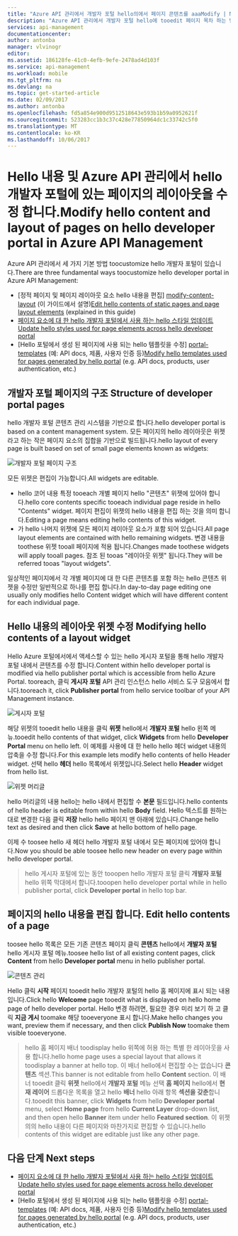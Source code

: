 ```yaml
---
title: "Azure API 관리에서 개발자 포털 hello의에서 페이지 콘텐츠를 aaaModify | Microsoft Docs"
description: "Azure API 관리에서 개발자 포털 hello에 tooedit 페이지 목차 하는 방법에 대해 알아봅니다."
services: api-management
documentationcenter: 
author: antonba
manager: vlvinogr
editor: 
ms.assetid: 186128fe-41c0-4efb-9efe-2478ad4d103f
ms.service: api-management
ms.workload: mobile
ms.tgt_pltfrm: na
ms.devlang: na
ms.topic: get-started-article
ms.date: 02/09/2017
ms.author: antonba
ms.openlocfilehash: fd5a854e900d9512518643e593b1b59a0952621f
ms.sourcegitcommit: 523283cc1b3c37c428e77850964dc1c33742c5f0
ms.translationtype: MT
ms.contentlocale: ko-KR
ms.lasthandoff: 10/06/2017
---
```

# <a name="modify-hello-content-and-layout-of-pages-on-hello-developer-portal-in-azure-api-management"></a><span data-ttu-id="d6c8f-103">Hello 내용 및 Azure API 관리에서 hello 개발자 포털에 있는 페이지의 레이아웃을 수정 합니다.</span><span class="sxs-lookup"><span data-stu-id="d6c8f-103">Modify hello content and layout of pages on hello developer portal in Azure API Management</span></span>
<span data-ttu-id="d6c8f-104">Azure API 관리에서 세 가지 기본 방법 toocustomize hello 개발자 포털이 있습니다.</span><span class="sxs-lookup"><span data-stu-id="d6c8f-104">There are three fundamental ways toocustomize hello developer portal in Azure API Management:</span></span>

* <span data-ttu-id="d6c8f-105">[정적 페이지 및 페이지 레이아웃 요소 hello 내용을 편집] [ modify-content-layout] (이 가이드에서 설명)</span><span class="sxs-lookup"><span data-stu-id="d6c8f-105">[Edit hello contents of static pages and page layout elements][modify-content-layout] (explained in this guide)</span></span>
* <span data-ttu-id="d6c8f-106">[페이지 요소에 대 한 hello 개발자 포털에서 사용 하는 hello 스타일 업데이트][customize-styles]</span><span class="sxs-lookup"><span data-stu-id="d6c8f-106">[Update hello styles used for page elements across hello developer portal][customize-styles]</span></span>
* <span data-ttu-id="d6c8f-107">[Hello 포털에서 생성 된 페이지에 사용 되는 hello 템플릿을 수정] [ portal-templates] (예: API docs, 제품, 사용자 인증 등)</span><span class="sxs-lookup"><span data-stu-id="d6c8f-107">[Modify hello templates used for pages generated by hello portal][portal-templates] (e.g. API docs, products, user authentication, etc.)</span></span>

## <span data-ttu-id="d6c8f-108"><a name="page-structure"> </a>개발자 포털 페이지의 구조</span><span class="sxs-lookup"><span data-stu-id="d6c8f-108"><a name="page-structure"> </a>Structure of developer portal pages</span></span>

<span data-ttu-id="d6c8f-109">hello 개발자 포털 콘텐츠 관리 시스템을 기반으로 합니다.</span><span class="sxs-lookup"><span data-stu-id="d6c8f-109">hello developer portal is based on a content management system.</span></span> <span data-ttu-id="d6c8f-110">모든 페이지의 hello 레이아웃은 위젯 라고 하는 작은 페이지 요소의 집합을 기반으로 빌드됩니다.</span><span class="sxs-lookup"><span data-stu-id="d6c8f-110">hello layout of every page is built based on set of small page elements known as widgets:</span></span>

![개발자 포털 페이지 구조][api-management-customization-widget-structure]

<span data-ttu-id="d6c8f-112">모든 위젯은 편집이 가능합니다.</span><span class="sxs-lookup"><span data-stu-id="d6c8f-112">All widgets are editable.</span></span> 
* <span data-ttu-id="d6c8f-113">hello 코어 내용 특정 tooeach 개별 페이지 hello "콘텐츠" 위젯에 있어야 합니다.</span><span class="sxs-lookup"><span data-stu-id="d6c8f-113">hello core contents specific tooeach individual page reside in hello "Contents" widget.</span></span> <span data-ttu-id="d6c8f-114">페이지 편집이 위젯의 hello 내용을 편집 하는 것을 의미 합니다.</span><span class="sxs-lookup"><span data-stu-id="d6c8f-114">Editing a page means editing hello contents of this widget.</span></span>
* <span data-ttu-id="d6c8f-115">가 hello 나머지 위젯에 모든 페이지 레이아웃 요소가 포함 되어 있습니다.</span><span class="sxs-lookup"><span data-stu-id="d6c8f-115">All page layout elements are contained with hello remaining widgets.</span></span> <span data-ttu-id="d6c8f-116">변경 내용을 toothese 위젯 tooall 페이지에 적용 됩니다.</span><span class="sxs-lookup"><span data-stu-id="d6c8f-116">Changes made toothese widgets will apply tooall pages.</span></span> <span data-ttu-id="d6c8f-117">참조 된 tooas "레이아웃 위젯" 됩니다.</span><span class="sxs-lookup"><span data-stu-id="d6c8f-117">They will be referred tooas "layout widgets".</span></span>

<span data-ttu-id="d6c8f-118">일상적인 페이지에서 각 개별 페이지에 대 한 다른 콘텐츠를 포함 하는 hello 콘텐츠 위젯을 수정만 일반적으로 하나를 편집 합니다.</span><span class="sxs-lookup"><span data-stu-id="d6c8f-118">In day-to-day page editing one usually only modifies hello Content widget which will have different content for each individual page.</span></span>

## <span data-ttu-id="d6c8f-119"><a name="modify-layout-widget"></a>Hello 내용의 레이아웃 위젯 수정</span><span class="sxs-lookup"><span data-stu-id="d6c8f-119"><a name="modify-layout-widget"> </a>Modifying hello contents of a layout widget</span></span>

<span data-ttu-id="d6c8f-120">Hello Azure 포털에서에서 액세스할 수 있는 hello 게시자 포털을 통해 hello 개발자 포털 내에서 콘텐츠를 수정 합니다.</span><span class="sxs-lookup"><span data-stu-id="d6c8f-120">Content within hello developer portal is modified via hello publisher portal which is accessible from hello Azure Portal.</span></span> <span data-ttu-id="d6c8f-121">tooreach, 클릭 **게시자 포털** API 관리 인스턴스 hello 서비스 도구 모음에서 합니다.</span><span class="sxs-lookup"><span data-stu-id="d6c8f-121">tooreach it, click **Publisher portal** from hello service toolbar of your API Management instance.</span></span>

![게시자 포털][api-management-management-console]

<span data-ttu-id="d6c8f-123">해당 위젯의 tooedit hello 내용을 클릭 **위젯** hello에서 **개발자 포털** hello 왼쪽 메뉴.</span><span class="sxs-lookup"><span data-stu-id="d6c8f-123">tooedit hello contents of that widget, click **Widgets** from hello **Developer Portal** menu on hello left.</span></span> <span data-ttu-id="d6c8f-124">이 예제를 사용에 대 한 hello hello 헤더 widget 내용의 압축을 수정 합니다.</span><span class="sxs-lookup"><span data-stu-id="d6c8f-124">For this example lets modify hello contents of hello Header widget.</span></span> <span data-ttu-id="d6c8f-125">선택 hello **헤더** hello 목록에서 위젯입니다.</span><span class="sxs-lookup"><span data-stu-id="d6c8f-125">Select hello **Header** widget from hello list.</span></span>

![위젯 머리글][api-management-widgets-header]

<span data-ttu-id="d6c8f-127">hello 머리글의 내용 hello는 hello 내에서 편집할 수 **본문** 필드입니다.</span><span class="sxs-lookup"><span data-stu-id="d6c8f-127">hello contents of hello header is editable from within hello **Body** field.</span></span> <span data-ttu-id="d6c8f-128">Hello 텍스트를 원하는 대로 변경한 다음 클릭 **저장** hello hello 페이지 맨 아래에 있습니다.</span><span class="sxs-lookup"><span data-stu-id="d6c8f-128">Change hello text as desired and then click **Save** at hello bottom of hello page.</span></span>

<span data-ttu-id="d6c8f-129">이제 수 toosee hello 새 헤더 hello 개발자 포털 내에서 모든 페이지에 있어야 합니다.</span><span class="sxs-lookup"><span data-stu-id="d6c8f-129">Now you should be able toosee hello new header on every page within hello developer portal.</span></span>

> <span data-ttu-id="d6c8f-130">hello 게시자 포털에 있는 동안 tooopen hello 개발자 포털 클릭 **개발자 포털** hello 위쪽 막대에서 합니다.</span><span class="sxs-lookup"><span data-stu-id="d6c8f-130">tooopen hello developer portal while in hello publisher portal, click **Developer portal** in hello top bar.</span></span>
> 
> 

## <span data-ttu-id="d6c8f-131"><a name="edit-page-contents"></a>페이지의 hello 내용을 편집 합니다.</span><span class="sxs-lookup"><span data-stu-id="d6c8f-131"><a name="edit-page-contents"> </a>Edit hello contents of a page</span></span>

<span data-ttu-id="d6c8f-132">toosee hello 목록은 모든 기존 콘텐츠 페이지 클릭 **콘텐츠** hello에서 **개발자 포털** hello 게시자 포털 메뉴.</span><span class="sxs-lookup"><span data-stu-id="d6c8f-132">toosee hello list of all existing content pages, click **Content** from hello **Developer portal** menu in hello publisher portal.</span></span>

![콘텐츠 관리][api-management-customization-manage-content]

<span data-ttu-id="d6c8f-134">Hello 클릭 **시작** 페이지 tooedit hello 개발자 포털의 hello 홈 페이지에 표시 되는 내용입니다.</span><span class="sxs-lookup"><span data-stu-id="d6c8f-134">Click hello **Welcome** page tooedit what is displayed on hello home page of hello developer portal.</span></span> <span data-ttu-id="d6c8f-135">Hello 변경 하려면, 필요한 경우 미리 보기 하 고 클릭 **지금 게시** toomake 해당 tooeveryone 표시 합니다.</span><span class="sxs-lookup"><span data-stu-id="d6c8f-135">Make hello changes you want, preview them if necessary, and then click **Publish Now** toomake them visible tooeveryone.</span></span>

> <span data-ttu-id="d6c8f-136">hello 홈 페이지 배너 toodisplay hello 위쪽에 허용 하는 특별 한 레이아웃을 사용 합니다.</span><span class="sxs-lookup"><span data-stu-id="d6c8f-136">hello home page uses a special layout that allows it toodisplay a banner at hello top.</span></span> <span data-ttu-id="d6c8f-137">이 배너 hello에서 편집할 수는 없습니다 **콘텐츠** 섹션.</span><span class="sxs-lookup"><span data-stu-id="d6c8f-137">This banner is not editable from hello **Content** section.</span></span> <span data-ttu-id="d6c8f-138">이 배너 tooedit 클릭 **위젯** hello에서 **개발자 포털** 메뉴 선택 **홈 페이지** hello에서 **현재 레이어** 드롭다운 목록을 열고 hello **배너** hello 아래 항목 **섹션을 갖춘**합니다.</span><span class="sxs-lookup"><span data-stu-id="d6c8f-138">tooedit this banner, click **Widgets** from hello **Developer portal** menu, select **Home page** from hello **Current Layer** drop-down list, and then open hello **Banner** item under hello **Featured section**.</span></span> <span data-ttu-id="d6c8f-139">이 위젯의의 hello 내용이 다른 페이지와 마찬가지로 편집할 수 있습니다.</span><span class="sxs-lookup"><span data-stu-id="d6c8f-139">hello contents of this widget are editable just like any other page.</span></span>
> 
> 

## <span data-ttu-id="d6c8f-140"><a name="next-steps"> </a>다음 단계</span><span class="sxs-lookup"><span data-stu-id="d6c8f-140"><a name="next-steps"> </a>Next steps</span></span>
* <span data-ttu-id="d6c8f-141">[페이지 요소에 대 한 hello 개발자 포털에서 사용 하는 hello 스타일 업데이트][customize-styles]</span><span class="sxs-lookup"><span data-stu-id="d6c8f-141">[Update hello styles used for page elements across hello developer portal][customize-styles]</span></span>
* <span data-ttu-id="d6c8f-142">[Hello 포털에서 생성 된 페이지에 사용 되는 hello 템플릿을 수정] [ portal-templates] (예: API docs, 제품, 사용자 인증 등)</span><span class="sxs-lookup"><span data-stu-id="d6c8f-142">[Modify hello templates used for pages generated by hello portal][portal-templates] (e.g. API docs, products, user authentication, etc.)</span></span>

[Structure of developer portal pages]: #page-structure
[Modifying hello contents of a layout widget]: #modify-layout-widget
[Edit hello contents of a page]: #edit-page-contents
[Next steps]: #next-steps

[modify-content-layout]: api-management-modify-content-layout.md
[customize-styles]: api-management-customize-styles.md
[portal-templates]: api-management-developer-portal-templates.md

[api-management-customization-widget-structure]: ./media/api-management-modify-content-layout/portal-widget-structure.png
[api-management-management-console]: ./media/api-management-modify-content-layout/api-management-management-console.png
[api-management-widgets-header]: ./media/api-management-modify-content-layout/api-management-widgets-header.png
[api-management-customization-manage-content]: ./media/api-management-modify-content-layout/api-management-customization-manage-content.png
